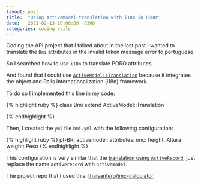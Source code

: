 ```yaml
---
layout: post
title:  "Using ActiveModel translation with i18n in PORO"
date:   2023-02-13 10:00:00 -0300
categories: coding rails
---
```


Coding the API project that I talked about in the last post
I wanted to translate the `Bmi` attributes in the invalid token 
message error to portuguese.

So I searched how to use `i18n` to translate PORO attributes.

And found that I could use [`ActiveModel::Translation`]
because it integrates the object and Rails internationalization (i18n) framework.

To do so I implemented this line in my code:

{% highlight ruby %}
class Bmi
  extend ActiveModel::Translation

{% endhighlight %}

Then, I created the `yml` file `bmi.yml` with
the following configuration:

{% highlight ruby %}
pt-BR:
  activemodel:
      attributes:
        imc:
          height: Altura
          weight: Peso
{% endhighlight %}

This configuration is very similar that the [translation using `ActiveRecord`], 
just replace the name `activerecord` with `activemodel`.

The project repo that I used this: [thaisantero/imc-calculator]

[`ActiveModel::Translation`]: https://api.rubyonrails.org/classes/ActiveModel/Translation.html
[translation using `ActiveRecord`]: https://guides.rubyonrails.org/i18n.html#translations-for-active-record-models
[thaisantero/imc-calculator]: https://github.com/thaisantero/imc-calculator